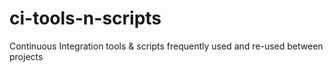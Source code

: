 ci-tools-n-scripts
==================

Continuous Integration tools &amp; scripts frequently used and re-used between projects